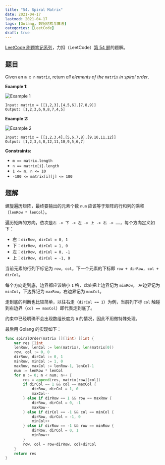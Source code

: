 ```yaml
---
title: "54. Spiral Matrix"
date: 2021-04-17
lastmod: 2021-04-17
tags: [Golang, 数据结构与算法]
categories: [LeetCode]
draft: true
---
```


[LeetCode 刷题笔记系列](/posts/leetcode/leetcode)，力扣（LeetCode）[第 54 题](https://leetcode-cn.com/problems/spiral-matrix)的题解。

<!--more-->

## 题目

Given an `m x n` `matrix`, return _all elements of the_ `matrix` _in spiral order_.

**Example 1:**

![Example 1](/images/leetcode/daily/54-spiral-matrix/spiral1.jpg)

```text
Input: matrix = [[1,2,3],[4,5,6],[7,8,9]]
Output: [1,2,3,6,9,8,7,4,5]
```

**Example 2:**

![Example 2](/images/leetcode/daily/54-spiral-matrix/spiral.jpg)

```text
Input: matrix = [[1,2,3,4],[5,6,7,8],[9,10,11,12]]
Output: [1,2,3,4,8,12,11,10,9,5,6,7]
```

**Constraints:**

- `m == matrix.length`
- `n == matrix[i].length`
- `1 <= m, n <= 10`
- `-100 <= matrix[i][j] <= 100`

## 题解

螺旋遍历矩阵，最终要输出的元素个数 `num` 应该等于矩阵的行和列的乘积（`lenRow * lenCol`）。

遍历矩阵的方向，依次是`右 -> 下 -> 左 -> 上 -> 右 -> ……`，每个方向定义如下：

- 右：`dirRow, dirCol = 0, 1`
- 下：`dirRow, dirCol = 1, 0`
- 左：`dirRow, dirCol = 0, -1`
- 上：`dirRow, dirCol = -1, 0`

当前元素的行列下标记为 `row, col`，下一个元素的下标即 `row + dirRow, col + dirCol`。

每个方向走到底，边界都应该缩小 `1` 格，此处把上边界记为 `minRow`， 左边界记为 `minCol`，下边界记为 `maxRow`，右边界记为 `maxCol`。

走到底的判断也比较简单，以往右走（`dirCol == 1`）为例，当前列下标 `col` 触碰到右边界（`col == maxCol`）即代表走到底了。

约束中已经明确不会出现数组长度为 `0` 的情况，因此不用做特殊处理。

最后用 Golang 的实现如下：

```go
func spiralOrder(matrix [][]int) []int {
    var res []int
    lenRow, lenCol := len(matrix), len(matrix[0])
    row, col := 0, 0
    dirRow, dirCol := 0, 1
    minRow, minCol := 1, 0
    maxRow, maxCol := lenRow-1, lenCol-1
    num := lenRow * lenCol
    for n := 0; n < num; n++ {
        res = append(res, matrix[row][col])
        if dirCol == 1 && col == maxCol {
            dirRow, dirCol = 1, 0
            maxCol--
        } else if dirRow == 1 && row == maxRow {
            dirRow, dirCol = 0, -1
            maxRow--
        } else if dirCol == -1 && col == minCol {
            dirRow, dirCol = -1, 0
            minCol++
        } else if dirRow == -1 && row == minRow {
            dirRow, dirCol = 0, 1
            minRow++
        }
        row, col = row+dirRow, col+dirCol
    }
    return res
}
```
